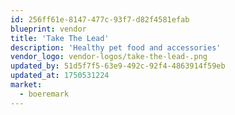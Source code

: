 ```yaml
---
id: 256ff61e-8147-477c-93f7-d82f4581efab
blueprint: vendor
title: 'Take The Lead'
description: 'Healthy pet food and accessories'
vendor_logo: vendor-logos/take-the-lead-.png
updated_by: 51d5f7f5-63e9-492c-92f4-4863914f59eb
updated_at: 1750531224
market:
  - boeremark
---
```

